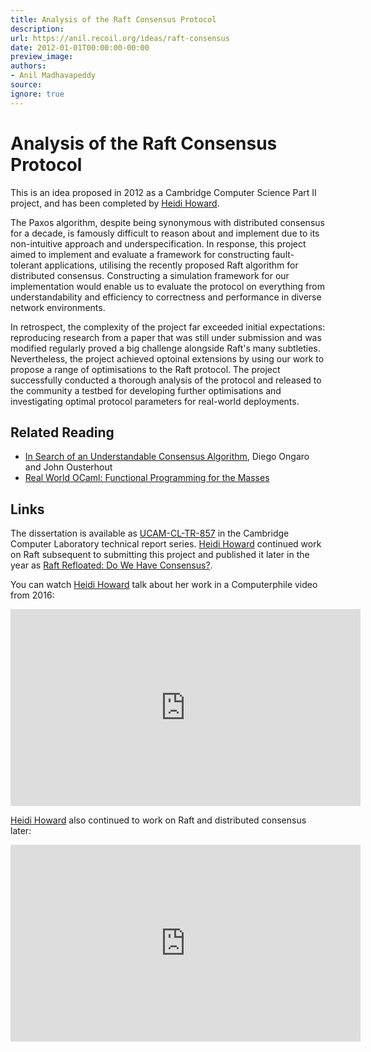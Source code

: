 ```yaml
---
title: Analysis of the Raft Consensus Protocol
description:
url: https://anil.recoil.org/ideas/raft-consensus
date: 2012-01-01T00:00:00-00:00
preview_image:
authors:
- Anil Madhavapeddy
source:
ignore: true
---
```


<h1>Analysis of the Raft Consensus Protocol</h1>
<p>This is an idea proposed in 2012 as a Cambridge Computer Science Part II project, and has been <span class="idea-completed">completed</span> by <a href="https://anil.recoil.org/news.xml" class="contact">Heidi Howard</a>.</p>
<p>The Paxos algorithm, despite being synonymous with distributed consensus for
a decade, is famously difficult to reason about and implement due to its
non-intuitive approach and underspecification. In response, this project
aimed to implement and evaluate a framework for constructing fault-tolerant
applications, utilising the recently proposed Raft algorithm for distributed
consensus. Constructing a simulation framework for our implementation would
enable us to evaluate the protocol on everything from understandability and
efficiency to correctness and performance in diverse network environments.</p>
<p>In retrospect, the complexity of the project far exceeded initial expectations:
reproducing research from a paper that was still under submission and was
modified regularly proved a big challenge alongside Raft's many subtleties.
Nevertheless, the project achieved optoinal extensions by using our work to
propose a range of optimisations to the Raft protocol. The project successfully
conducted a thorough analysis of the protocol and released to the community a
testbed for developing further optimisations and investigating optimal protocol
parameters for real-world deployments.</p>
<h2>Related Reading</h2>
<ul>
<li><a href="https://raft.github.io/raft.pdf">In Search of an Understandable Consensus Algorithm</a>, Diego Ongaro and John Ousterhout</li>
<li><a href="https://anil.recoil.org/papers/rwo">Real World OCaml: Functional Programming for the Masses</a></li>
</ul>
<h2>Links</h2>
<p>The dissertation is available as <a href="https://www.cl.cam.ac.uk/techreports/UCAM-CL-TR-857.html">UCAM-CL-TR-857</a> in the Cambridge Computer Laboratory technical report series.  <a href="https://anil.recoil.org/news.xml" class="contact">Heidi Howard</a> continued work on Raft subsequent to submitting this project and published it later in the year as <a href="https://anil.recoil.org/papers/2014-sigops-raft">Raft Refloated: Do We Have Consensus?</a>.</p>
<p>You can watch <a href="https://anil.recoil.org/news.xml" class="contact">Heidi Howard</a> talk about her work in a Computerphile video from 2016:</p>
<iframe width="560" height="315" src="https://www.youtube-nocookie.com/embed/jn3DBzr--Ok?si=D0rbJYdhqMX37pBw" title="YouTube video player" frameborder="0" allow="accelerometer; autoplay; clipboard-write; encrypted-media; gyroscope; picture-in-picture; web-share" referrerpolicy="strict-origin-when-cross-origin" allowfullscreen=""></iframe>
<p><a href="https://anil.recoil.org/news.xml" class="contact">Heidi Howard</a> also continued to work on Raft and distributed consensus later:</p>
<iframe width="560" height="315" src="https://www.youtube-nocookie.com/embed/Pqc6X3sj6q8?si=HuYcxC1crauL422C" title="YouTube video player" frameborder="0" allow="accelerometer; autoplay; clipboard-write; encrypted-media; gyroscope; picture-in-picture; web-share" referrerpolicy="strict-origin-when-cross-origin" allowfullscreen=""></iframe>


